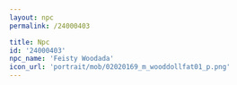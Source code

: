 ```yaml
---
layout: npc
permalink: /24000403

title: Npc
id: '24000403'
npc_name: 'Feisty Woodada'
icon_url: 'portrait/mob/02020169_m_wooddollfat01_p.png'
---
```

